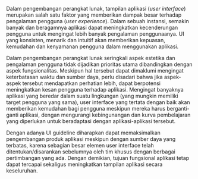 Dalam pengembangan perangkat lunak, tampilan aplikasi (*user interface*) merupakan salah satu faktor yang memberikan dampak besar terhadap pengalaman pengguna (*user experience*). Dalam sebuah instansi, semakin banyak dan beragamnya aplikasi dapat meningkatkan kecenderungan pengguna untuk mengingat lebih banyak pengalaman penggunaanya. UI yang konsisten, menarik dan intuitif akan memberikan kepuasan, kemudahan dan kenyamanan pengguna dalam menggunakan aplikasi. 

Dalam pengembangan perangkat lunak seringkali aspek estetika dan pengalaman pengguna tidak dijadikan prioritas utama dibandingkan dengan aspek fungsionalitas. Meskipun hal tersebut dapat dimaklumi mengingat keterbatasan waktu dan sumber daya, perlu disadari bahwa jika aspek-aspek tersebut mendapatkan perhatian lebih, dapat berpotensi meningkatkan kesan pengguna terhadap aplikasi. Mengingat banyaknya aplikasi yang beredar dalam suatu lingkungan (yang mungkin memiliki target pengguna yang sama), user interface yang tertata dengan baik akan memberikan kemudahan bagi pengguna meskipun mereka harus berganti-ganti aplikasi, dengan mengurangi  kebingunangan dan kurva pembelajaran yang diperlukan untuk beradaptasi dengan aplikasi-aplikasi tersebut.

Dengan adanya UI guideline diharapkan dapat memaksimalkan pengembangan produk aplikasi meskipun dengan sumber daya yang terbatas, karena sebagian besar elemen user interface telah ditentukan/disarankan sebelumnya oleh tim khusus dengan berbagai pertimbangan yang ada. Dengan demikian, tujuan fungsional aplikasi tetap dapat tercapai sekaligus meningkatkan tampilan aplikasi secara keseluruhan.